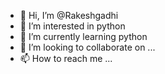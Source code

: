 - 👋 Hi, I’m @Rakeshgadhi
- 👀 I’m interested in python 
- 🌱 I’m currently learning python
- 💞️ I’m looking to collaborate on ...
- 📫 How to reach me ...

<!---
Rakeshgadhi/Rakeshgadhi is a ✨ special ✨ repository because its `README.md` (this file) appears on your GitHub profile.
You can click the Preview link to take a look at your changes.
--->
